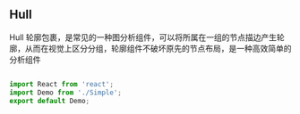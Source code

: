 ## Hull
Hull 轮廓包裹，是常见的一种图分析组件，可以将所属在一组的节点描边产生轮廓，从而在视觉上区分分组，轮廓组件不破坏原先的节点布局，是一种高效简单的分析组件

```jsx

import React from 'react';
import Demo from './Simple';
export default Demo;

```